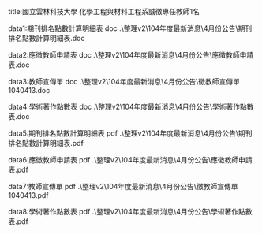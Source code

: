 title:國立雲林科技大學 化學工程與材料工程系誠徵專任教師1名

data1:期刊排名點數計算明細表 doc
.\整理v2\104年度最新消息\4月份公告\期刊排名點數計算明細表.doc

data2:應徵教師申請表 doc
.\整理v2\104年度最新消息\4月份公告\應徵教師申請表.doc

data3:教師宣傳單 doc
.\整理v2\104年度最新消息\4月份公告\徵教師宣傳單1040413.doc
 
data4:學術著作點數表 doc
.\整理v2\104年度最新消息\4月份公告\學術著作點數表.doc

data5:期刊排名點數計算明細表 pdf
.\整理v2\104年度最新消息\4月份公告\期刊排名點數計算明細表.pdf

data6:應徵教師申請表 pdf
.\整理v2\104年度最新消息\4月份公告\應徵教師申請表.pdf

data7:教師宣傳單 pdf
.\整理v2\104年度最新消息\4月份公告\徵教師宣傳單1040413.pdf

data8:學術著作點數表 pdf
.\整理v2\104年度最新消息\4月份公告\學術著作點數表.pdf